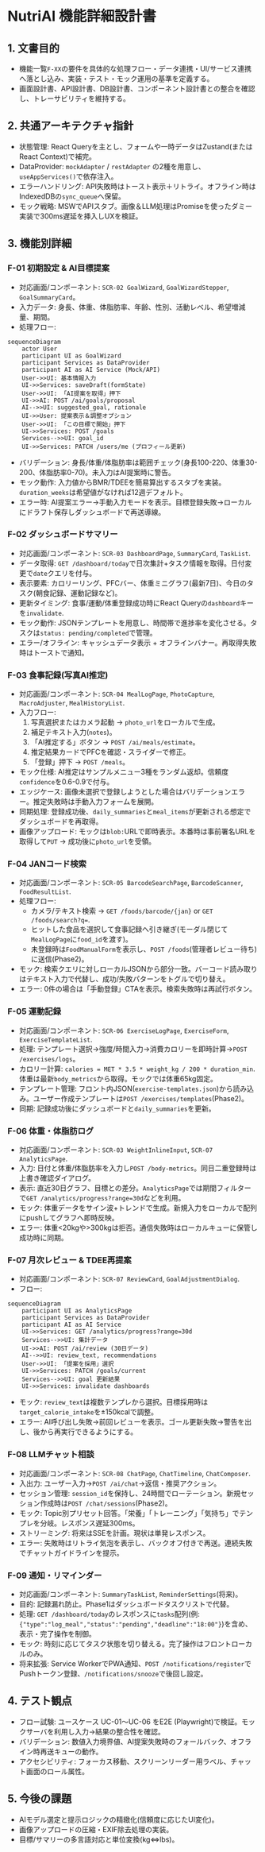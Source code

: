 # NutriAI 機能詳細設計書

## 1. 文書目的
- 機能一覧`F-XX`の要件を具体的な処理フロー・データ連携・UI/サービス連携へ落とし込み、実装・テスト・モック運用の基準を定義する。
- 画面設計書、API設計書、DB設計書、コンポーネント設計書との整合を確認し、トレーサビリティを維持する。

## 2. 共通アーキテクチャ指針
- 状態管理: React Queryを主とし、フォームや一時データはZustand(またはReact Context)で補完。
- DataProvider: `mockAdapter` / `restAdapter` の2種を用意し、`useAppServices()`で依存注入。
- エラーハンドリング: API失敗時はトースト表示＋リトライ。オフライン時はIndexedDBの`sync_queue`へ保留。
- モック戦略: MSWでAPIスタブ。画像＆LLM処理はPromiseを使ったダミー実装で300ms遅延を挿入しUXを検証。

## 3. 機能別詳細

### F-01 初期設定 & AI目標提案
- 対応画面/コンポーネント: `SCR-02 GoalWizard`, `GoalWizardStepper`, `GoalSummaryCard`。
- 入力データ: 身長、体重、体脂肪率、年齢、性別、活動レベル、希望増減量、期間。
- 処理フロー:
```mermaid
sequenceDiagram
    actor User
    participant UI as GoalWizard
    participant Services as DataProvider
    participant AI as AI Service (Mock/API)
    User->>UI: 基本情報入力
    UI->>Services: saveDraft(formState)
    User->>UI: 「AI提案を取得」押下
    UI->>AI: POST /ai/goals/proposal
    AI-->>UI: suggested_goal, rationale
    UI->>User: 提案表示＆調整オプション
    User->>UI: 「この目標で開始」押下
    UI->>Services: POST /goals
    Services-->>UI: goal_id
    UI->>Services: PATCH /users/me (プロフィール更新)
```
- バリデーション: 身長/体重/体脂肪率は範囲チェック(身長100-220、体重30-200、体脂肪率0-70)。未入力はAI提案時に警告。
- モック動作: 入力値からBMR/TDEEを簡易算出するスタブを実装。`duration_weeks`は希望値がなければ12週デフォルト。
- エラー時: AI提案エラー→手動入力モードを表示。目標登録失敗→ローカルにドラフト保存しダッシュボードで再送導線。

### F-02 ダッシュボードサマリー
- 対応画面/コンポーネント: `SCR-03 DashboardPage`, `SummaryCard`, `TaskList`.
- データ取得: `GET /dashboard/today`で日次集計+タスク情報を取得。日付変更で`date`クエリを付与。
- 表示要素: カロリーリング、PFCバー、体重ミニグラフ(最新7日)、今日のタスク(朝食記録、運動記録など)。
- 更新タイミング: 食事/運動/体重登録成功時にReact Queryの`dashboard`キーを`invalidate`.
- モック動作: JSONテンプレートを用意し、時間帯で進捗率を変化させる。タスクは`status: pending/completed`で管理。
- エラー/オフライン: キャッシュデータ表示 + オフラインバナー。再取得失敗時はトーストで通知。

### F-03 食事記録(写真AI推定)
- 対応画面/コンポーネント: `SCR-04 MealLogPage`, `PhotoCapture`, `MacroAdjuster`, `MealHistoryList`.
- 入力フロー:
  1. 写真選択またはカメラ起動 → `photo_url`をローカルで生成。
  2. 補足テキスト入力(`notes`)。
  3. 「AI推定する」ボタン → `POST /ai/meals/estimate`。
  4. 推定結果カードでPFCを確認・スライダーで修正。
  5. 「登録」押下 → `POST /meals`。
- モック仕様: AI推定はサンプルメニュー3種をランダム返却。信頼度`confidence`を0.6-0.9で付与。
- エッジケース: 画像未選択で登録しようとした場合はバリデーションエラー。推定失敗時は手動入力フォームを展開。
- 同期処理: 登録成功後、`daily_summaries`と`meal_items`が更新される想定でダッシュボードを再取得。
- 画像アップロード: モックは`blob:`URLで即時表示。本番時は事前署名URLを取得して`PUT` → 成功後に`photo_url`を受領。

### F-04 JANコード検索
- 対応画面/コンポーネント: `SCR-05 BarcodeSearchPage`, `BarcodeScanner`, `FoodResultList`.
- 処理フロー:
  - カメラ/テキスト検索 → `GET /foods/barcode/{jan}` or `GET /foods/search?q=`.
  - ヒットした食品を選択して食事記録へ引き継ぎ(モーダル閉じて`MealLogPage`に`food_id`を渡す)。
  - 未登録時は`FoodManualForm`を表示し、`POST /foods`(管理者レビュー待ち)に送信(Phase2)。
- モック: 検索クエリに対しローカルJSONから部分一致。バーコード読み取りはテキスト入力で代替し、成功/失敗パターンをトグルで切り替え。
- エラー: 0件の場合は「手動登録」CTAを表示。検索失敗時は再試行ボタン。

### F-05 運動記録
- 対応画面/コンポーネント: `SCR-06 ExerciseLogPage`, `ExerciseForm`, `ExerciseTemplateList`.
- 処理: テンプレート選択→強度/時間入力→消費カロリーを即時計算→`POST /exercises/logs`。
- カロリー計算: `calories = MET * 3.5 * weight_kg / 200 * duration_min`. 体重は最新`body_metrics`から取得。モックでは体重65kg固定。
- テンプレート管理: フロント内JSON(`exercise-templates.json`)から読み込み。ユーザー作成テンプレートは`POST /exercises/templates`(Phase2)。
- 同期: 記録成功後にダッシュボードと`daily_summaries`を更新。

### F-06 体重・体脂肪ログ
- 対応画面/コンポーネント: `SCR-03 WeightInlineInput`, `SCR-07 AnalyticsPage`.
- 入力: 日付と体重/体脂肪率を入力し`POST /body-metrics`。同日二重登録時は上書き確認ダイアログ。
- 表示: 直近30日グラフ、目標との差分。`AnalyticsPage`では期間フィルターで`GET /analytics/progress?range=30d`などを利用。
- モック: 体重データをサイン波+トレンドで生成。新規入力をローカルで配列にpushしてグラフへ即時反映。
- エラー: 体重<20kgや>300kgは拒否。通信失敗時はローカルキューに保管し成功時に同期。

### F-07 月次レビュー & TDEE再提案
- 対応画面/コンポーネント: `SCR-07 ReviewCard`, `GoalAdjustmentDialog`.
- フロー:
```mermaid
sequenceDiagram
    participant UI as AnalyticsPage
    participant Services as DataProvider
    participant AI as AI Service
    UI->>Services: GET /analytics/progress?range=30d
    Services-->>UI: 集計データ
    UI->>AI: POST /ai/review (30日データ)
    AI-->>UI: review_text, recommendations
    User->>UI: 「提案を採用」選択
    UI->>Services: PATCH /goals/current
    Services-->>UI: goal 更新結果
    UI->>Services: invalidate dashboards
```
- モック: `review_text`は複数テンプレから選択。目標採用時は`target_calorie_intake`を±150kcalで調整。
- エラー: AI呼び出し失敗→前回レビューを表示。ゴール更新失敗→警告を出し、後から再実行できるようにする。

### F-08 LLMチャット相談
- 対応画面/コンポーネント: `SCR-08 ChatPage`, `ChatTimeline`, `ChatComposer`.
- 入出力: ユーザー入力→`POST /ai/chat`→返信・推奨アクション。
- セッション管理: `session_id`を保持し、24時間でローテーション。新規セッション作成時は`POST /chat/sessions`(Phase2)。
- モック: Topic別プリセット回答。「栄養」「トレーニング」「気持ち」でテンプレを分岐。レスポンス遅延300ms。
- ストリーミング: 将来はSSEを計画。現状は単発レスポンス。
- エラー: 失敗時はリトライ気泡を表示し、バックオフ付きで再送。連続失敗でチャットガイドラインを提示。

### F-09 通知・リマインダー
- 対応画面/コンポーネント: `SummaryTaskList`, `ReminderSettings`(将来)。
- 目的: 記録漏れ防止。Phase1はダッシュボードタスクリストで代替。
- 処理: `GET /dashboard/today`のレスポンスに`tasks`配列(例: `{"type":"log_meal","status":"pending","deadline":"18:00"}`)を含め、表示・完了操作を制御。
- モック: 時刻に応じてタスク状態を切り替える。完了操作はフロントローカルのみ。
- 将来拡張: Service WorkerでPWA通知、`POST /notifications/register`でPushトークン登録、`/notifications/snooze`で後回し設定。

## 4. テスト観点
- フロー試験: ユースケース UC-01〜UC-06 をE2E (Playwright)で検証。モックサーバを利用し入力→結果の整合性を確認。
- バリデーション: 数値入力境界値、AI提案失敗時のフォールバック、オフライン時再送キューの動作。
- アクセシビリティ: フォーカス移動、スクリーンリーダー用ラベル、チャット画面のロール属性。

## 5. 今後の課題
- AIモデル選定と提示ロジックの精緻化(信頼度に応じたUI変化)。
- 画像アップロードの圧縮・EXIF除去処理の実装。
- 目標/サマリーの多言語対応と単位変換(kg⇔lbs)。
